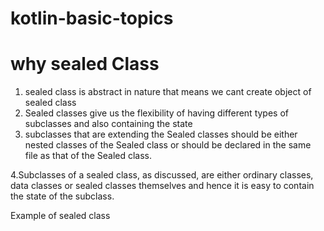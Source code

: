 # kotlin-basic-topics


<h1> why sealed Class </h1>

1. sealed class is abstract in nature that means we cant create object of sealed class <br>
2. Sealed classes give us the flexibility of having different types of subclasses and also containing the state <br>
3. subclasses that are extending the Sealed classes should be either nested classes of the Sealed class
         or should be declared in the same file as that of the Sealed class. <br>
         
4.Subclasses of a sealed class, as discussed, are either ordinary classes,
     data classes or sealed classes themselves and hence it is easy 
     to contain the state of the subclass. <br>
     
Example of sealed class 





